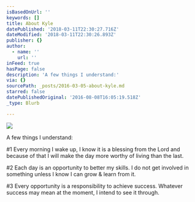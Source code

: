 ```yaml
---
isBasedOnUrl: ''
keywords: []
title: About Kyle
datePublished: '2018-03-11T22:30:27.716Z'
dateModified: '2018-03-11T22:30:26.893Z'
publisher: {}
author:
  - name: ''
    url: ''
inFeed: true
hasPage: false
description: 'A few things I understand:'
via: {}
sourcePath: _posts/2016-03-05-about-kyle.md
starred: false
datePublishedOriginal: '2016-08-08T16:05:19.518Z'
_type: Blurb

---
```

![](https://s3-us-west-2.amazonaws.com/the-grid-img/p/ce2084b4589993a84bea1ed0b7289879cc530990.jpg)

A few things I understand:

\#1 Every morning I wake up, I know it is a blessing from the Lord and because of that I will make the day more worthy of living than the last.

\#2 Each day is an opportunity to better my skills. I do not get involved in something unless I know I can grow & learn from it.

\#3 Every opportunity is a responsibility to achieve success. Whatever success may mean at the moment, I intend to see it through.